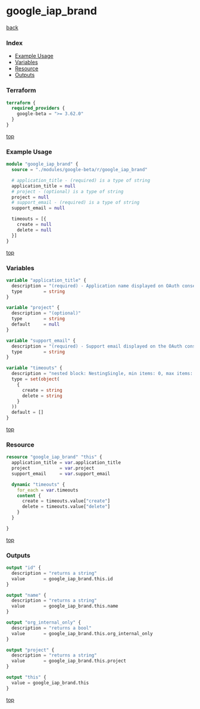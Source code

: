 # google_iap_brand

[back](../google-beta.md)

### Index

- [Example Usage](#example-usage)
- [Variables](#variables)
- [Resource](#resource)
- [Outputs](#outputs)

### Terraform

```terraform
terraform {
  required_providers {
    google-beta = ">= 3.62.0"
  }
}
```

[top](#index)

### Example Usage

```terraform
module "google_iap_brand" {
  source = "./modules/google-beta/r/google_iap_brand"

  # application_title - (required) is a type of string
  application_title = null
  # project - (optional) is a type of string
  project = null
  # support_email - (required) is a type of string
  support_email = null

  timeouts = [{
    create = null
    delete = null
  }]
}
```

[top](#index)

### Variables

```terraform
variable "application_title" {
  description = "(required) - Application name displayed on OAuth consent screen."
  type        = string
}

variable "project" {
  description = "(optional)"
  type        = string
  default     = null
}

variable "support_email" {
  description = "(required) - Support email displayed on the OAuth consent screen. Can be either a\nuser or group email. When a user email is specified, the caller must\nbe the user with the associated email address. When a group email is\nspecified, the caller can be either a user or a service account which\nis an owner of the specified group in Cloud Identity."
  type        = string
}

variable "timeouts" {
  description = "nested block: NestingSingle, min items: 0, max items: 0"
  type = set(object(
    {
      create = string
      delete = string
    }
  ))
  default = []
}
```

[top](#index)

### Resource

```terraform
resource "google_iap_brand" "this" {
  application_title = var.application_title
  project           = var.project
  support_email     = var.support_email

  dynamic "timeouts" {
    for_each = var.timeouts
    content {
      create = timeouts.value["create"]
      delete = timeouts.value["delete"]
    }
  }

}
```

[top](#index)

### Outputs

```terraform
output "id" {
  description = "returns a string"
  value       = google_iap_brand.this.id
}

output "name" {
  description = "returns a string"
  value       = google_iap_brand.this.name
}

output "org_internal_only" {
  description = "returns a bool"
  value       = google_iap_brand.this.org_internal_only
}

output "project" {
  description = "returns a string"
  value       = google_iap_brand.this.project
}

output "this" {
  value = google_iap_brand.this
}
```

[top](#index)